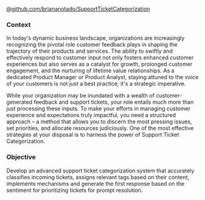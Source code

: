 [@github.com/briananotado/SupportTicketCategorization](https://github.com/briananotado/SupportTicketCategorization)

### Context

In today's dynamic business landscape, organizations are increasingly recognizing the pivotal role customer feedback plays in shaping the trajectory of their products and services. The ability to swiftly and effectively respond to customer input not only fosters enhanced customer experiences but also serves as a catalyst for growth, prolonged customer engagement, and the nurturing of lifetime value relationships. As a dedicated Product Manager or Product Analyst, staying attuned to the voice of your customers is not just a best practice; it's a strategic imperative.

While your organization may be inundated with a wealth of customer-generated feedback and support tickets, your role entails much more than just processing these inputs. To make your efforts in managing customer experience and expectations truly impactful, you need a structured approach – a method that allows you to discern the most pressing issues, set priorities, and allocate resources judiciously. One of the most effective strategies at your disposal is to harness the power of Support Ticket Categorization.

### Objective

Develop an advanced support ticket categorization system that accurately classifies incoming tickets, assigns relevant tags based on their content, implements mechanisms and generate the first response based on the sentiment for prioritizing tickets for prompt resolution.
